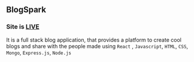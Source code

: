 ## BlogSpark

### Site is [LIVE](https://blog-anuragk24.netlify.app/post/6495d7817426ac80e050f9ce)
It is a full stack blog application, that provides a platform to create cool blogs and share with the people made using ```React``` , ```Javascript```, ```HTML```, ```CSS```, ```Mongo```, ```Express.js```, ```Node.js``` 
